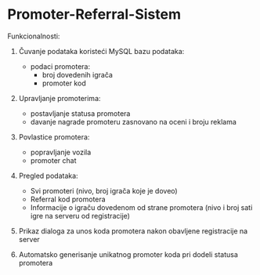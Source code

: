 # Promoter-Referral-Sistem

Funkcionalnosti:

  1. Čuvanje podataka koristeći MySQL bazu podataka:
     * podaci promotera:
       - broj dovedenih igrača
       - promoter kod
       
  2. Upravljanje promoterima:
     - postavljanje statusa promotera
     - davanje nagrade promoteru zasnovano na oceni i broju reklama
       
  3. Povlastice promotera:
     - popravljanje vozila
     - promoter chat
       
  4. Pregled podataka:
     - Svi promoteri (nivo, broj igrača koje je doveo)
     - Referral kod promotera
     - Informacije o igraču dovedenom od strane promotera (nivo i broj sati igre na serveru od registracije)

  5. Prikaz dialoga za unos koda promotera nakon obavljene registracije na server
  
  6. Automatsko generisanje unikatnog promoter koda pri dodeli statusa promotera
